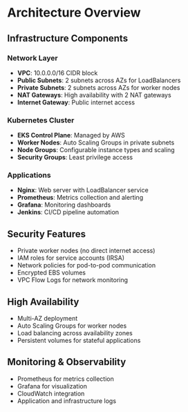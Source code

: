 # Architecture Overview

## Infrastructure Components

### Network Layer
- **VPC**: 10.0.0.0/16 CIDR block
- **Public Subnets**: 2 subnets across AZs for LoadBalancers
- **Private Subnets**: 2 subnets across AZs for worker nodes
- **NAT Gateways**: High availability with 2 NAT gateways
- **Internet Gateway**: Public internet access

### Kubernetes Cluster
- **EKS Control Plane**: Managed by AWS
- **Worker Nodes**: Auto Scaling Groups in private subnets
- **Node Groups**: Configurable instance types and scaling
- **Security Groups**: Least privilege access

### Applications
- **Nginx**: Web server with LoadBalancer service
- **Prometheus**: Metrics collection and alerting
- **Grafana**: Monitoring dashboards
- **Jenkins**: CI/CD pipeline automation

## Security Features
- Private worker nodes (no direct internet access)
- IAM roles for service accounts (IRSA)
- Network policies for pod-to-pod communication
- Encrypted EBS volumes
- VPC Flow Logs for network monitoring

## High Availability
- Multi-AZ deployment
- Auto Scaling Groups for worker nodes
- Load balancing across availability zones
- Persistent volumes for stateful applications

## Monitoring & Observability
- Prometheus for metrics collection
- Grafana for visualization
- CloudWatch integration
- Application and infrastructure logs